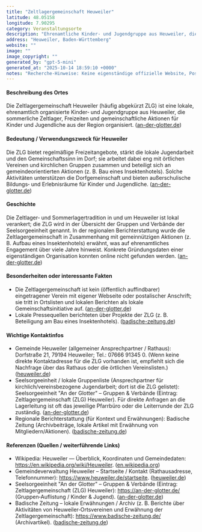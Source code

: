 ```yaml
---
title: "Zeltlagergemeinschaft Heuweiler"
latitude: 48.05158
longitude: 7.90295
category: Veranstaltungsorte
description: "Ehrenamtliche Kinder‑ und Jugendgruppe aus Heuweiler, die Zeltlager und Freizeiten organisiert."
address: "Heuweiler, Baden-Württemberg"
website: ""
image: ""
image_copyright: ""
generated_by: "gpt-5-mini"
generated_at: "2025-10-14 18:59:10 +0000"
notes: "Recherche-Hinweise: Keine eigenständige offizielle Website, Postadresse oder direkt zuordenbares Bild der 'Zeltlagergemeinschaft Heuweiler' gefunden. Die Existenz der Zeltlagergemeinschaft (ZLG) wird in der lokalen Seelsorge-/Vereinsauflistung erwähnt; lokale Presseartikel (Badische Zeitung) nennen Aktivitäten (z. B. Bau eines Insektenhotels). Als stellvertretende Koordinaten wurde eine Adresse in der Dorfstraße, Heuweiler (Dorfstraße 19), mittels Mapbox-Reverse-Geocoding ermittelt (Koordinaten 48.05158, 7.90295). Wichtige Quellseiten: Gemeindeseite Heuweiler, Wikipedia Heuweiler, Seelsorgeeinheit 'An der Glotter' (Gruppen & Verbände) und Badische Zeitung."
---
```


#### Beschreibung des Ortes
Die Zeltlagergemeinschaft Heuweiler (häufig abgekürzt ZLG) ist eine lokale, ehrenamtlich organisierte Kinder‑ und Jugendgruppe aus Heuweiler, die sommerliche Zeltlager, Freizeiten und gemeinschaftliche Aktionen für Kinder und Jugendliche aus der Region organisiert. ([an-der-glotter.de](https://an-der-glotter.de/kirche-vor-ort/heuweiler/gruppen-und-verbaende/djk-deutsche-jugendkraft/))

#### Bedeutung / Verwendungszweck für Heuweiler
Die ZLG bietet regelmäßige Freizeitangebote, stärkt die lokale Jugendarbeit und den Gemeinschaftssinn im Dorf; sie arbeitet dabei eng mit örtlichen Vereinen und kirchlichen Gruppen zusammen und beteiligt sich an gemeindeorientierten Aktionen (z. B. Bau eines Insektenhotels). Solche Aktivitäten unterstützen die Dorfgemeinschaft und bieten außerschulische Bildungs‑ und Erlebnisräume für Kinder und Jugendliche. ([an-der-glotter.de](https://an-der-glotter.de/kirche-vor-ort/heuweiler/gruppen-und-verbaende/djk-deutsche-jugendkraft/))

#### Geschichte
Die Zeltlager‑ und Sommerlagertradition in und um Heuweiler ist lokal verankert; die ZLG wird in der Übersicht der Gruppen und Verbände der Seelsorgeeinheit genannt. In der regionalen Berichterstattung wurde die Zeltlagergemeinschaft in Zusammenhang mit gemeinnützigen Aktionen (z. B. Aufbau eines Insektenhotels) erwähnt, was auf ehrenamtliches Engagement über viele Jahre hinweist. Konkrete Gründungsdaten einer eigenständigen Organisation konnten online nicht gefunden werden. ([an-der-glotter.de](https://an-der-glotter.de/kirche-vor-ort/heuweiler/gruppen-und-verbaende/djk-deutsche-jugendkraft/))

#### Besonderheiten oder interessante Fakten
- Die Zeltlagergemeinschaft ist kein (öffentlich auffindbarer) eingetragener Verein mit eigener Webseite oder postalischer Anschrift; sie tritt in Ortslisten und lokalen Berichten als lokale Gemeinschaftsinitiative auf. ([an-der-glotter.de](https://an-der-glotter.de/kirche-vor-ort/heuweiler/gruppen-und-verbaende/djk-deutsche-jugendkraft/))  
- Lokale Pressequellen berichteten über Projekte der ZLG (z. B. Beteiligung am Bau eines Insektenhotels). ([badische-zeitung.de](https://www.badische-zeitung.de/archiv/2015/04/16?utm_source=openai))

#### Wichtige Kontaktinfos
- Gemeinde Heuweiler (allgemeiner Ansprechpartner / Rathaus): Dorfstraße 21, 79194 Heuweiler; Tel.: 07666 91345 0. (Wenn keine direkte Kontaktadresse für die ZLG vorhanden ist, empfiehlt sich die Nachfrage über das Rathaus oder die örtlichen Vereinslisten.) ([heuweiler.de](https://www.heuweiler.de/))  
- Seelsorgeeinheit / lokale Gruppenliste (Ansprechpartner für kirchlich/vereinsbezogene Jugendarbeit; dort ist die ZLG gelistet): Seelsorgeeinheit "An der Glotter" – Gruppen & Verbände (Eintrag: Zeltlagergemeinschaft (ZLG) Heuweiler). Für direkte Anfragen an die Lagerleitung ist oft das jeweilige Pfarrbüro oder die Leiterrunde der ZLG zuständig. ([an-der-glotter.de](https://an-der-glotter.de/kirche-vor-ort/heuweiler/gruppen-und-verbaende/djk-deutsche-jugendkraft/))  
- Regionale Berichterstattung (für Kontext und Erwähnungen): Badische Zeitung (Archivbeiträge, lokale Artikel mit Erwähnung von Mitgliedern/Aktionen). ([badische-zeitung.de](https://www.badische-zeitung.de/archiv/2015/04/16?utm_source=openai))

#### Referenzen (Quellen / weiterführende Links)
- Wikipedia: Heuweiler — Überblick, Koordinaten und Gemeindedaten: https://en.wikipedia.org/wiki/Heuweiler. ([en.wikipedia.org](https://en.wikipedia.org/wiki/Heuweiler))  
- Gemeindeverwaltung Heuweiler – Startseite / Kontakt (Rathausadresse, Telefonnummer): https://www.heuweiler.de/startseite. ([heuweiler.de](https://www.heuweiler.de/))  
- Seelsorgeeinheit "An der Glotter" – Gruppen & Verbände (Eintrag: Zeltlagergemeinschaft (ZLG) Heuweiler): https://an-der-glotter.de/ (Gruppen‑Auflistung / Kinder & Jugend). ([an-der-glotter.de](https://an-der-glotter.de/kirche-vor-ort/heuweiler/gruppen-und-verbaende/djk-deutsche-jugendkraft/))  
- Badische Zeitung – lokale Erwähnungen / Archiv (z. B. Berichte über Aktivitäten von Heuweiler‑Ortsvereinen und Erwähnung der Zeltlagergemeinschaft): https://www.badische-zeitung.de/ (Archivartikel). ([badische-zeitung.de](https://www.badische-zeitung.de/archiv/2015/04/16?utm_source=openai))